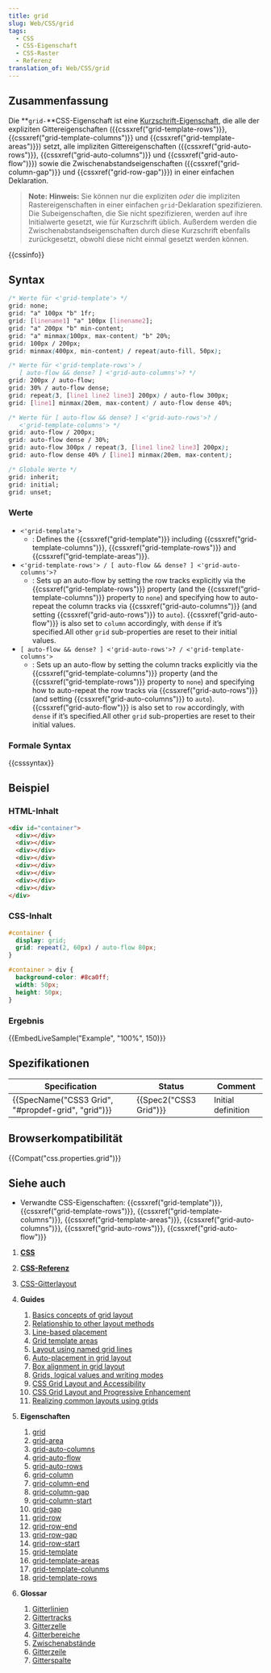```yaml
---
title: grid
slug: Web/CSS/grid
tags:
  - CSS
  - CSS-Eigenschaft
  - CSS-Raster
  - Referenz
translation_of: Web/CSS/grid
---
```

## Zusammenfassung

Die **`grid-`**CSS-Eigenschaft ist eine [Kurzschrift-Eigenschaft](/de/docs/Web/CSS/Shorthand_properties), die alle der expliziten Gittereigenschaften ({{cssxref("grid-template-rows")}}, {{cssxref("grid-template-columns")}} und {{cssxref("grid-template-areas")}}) setzt, alle impliziten Gittereigenschaften ({{cssxref("grid-auto-rows")}}, {{cssxref("grid-auto-columns")}} und {{cssxref("grid-auto-flow")}}) sowie die Zwischenabstandseigenschaften ({{cssxref("grid-column-gap")}} und {{cssxref("grid-row-gap")}}) in einer einfachen Deklaration.

> **Note:** **Hinweis:** Sie können nur die expliziten _oder_ die impliziten Rastereigenschaften in einer einfachen `grid`-Deklaration spezifizieren. Die Subeigenschaften, die Sie nicht spezifizieren, werden auf ihre Initialwerte gesetzt, wie für Kurzschrift üblich. Außerdem werden die Zwischenabstandseigenschaften durch diese Kurzschrift ebenfalls zurückgesetzt, obwohl diese nicht einmal gesetzt werden können.

{{cssinfo}}

## Syntax

```css
/* Werte für <'grid-template'> */
grid: none;
grid: "a" 100px "b" 1fr;
grid: [linename1] "a" 100px [linename2];
grid: "a" 200px "b" min-content;
grid: "a" minmax(100px, max-content) "b" 20%;
grid: 100px / 200px;
grid: minmax(400px, min-content) / repeat(auto-fill, 50px);

/* Werte für <'grid-template-rows'> /
   [ auto-flow && dense? ] <'grid-auto-columns'>? */
grid: 200px / auto-flow;
grid: 30% / auto-flow dense;
grid: repeat(3, [line1 line2 line3] 200px) / auto-flow 300px;
grid: [line1] minmax(20em, max-content) / auto-flow dense 40%;

/* Werte für [ auto-flow && dense? ] <'grid-auto-rows'>? /
   <'grid-template-columns'> */
grid: auto-flow / 200px;
grid: auto-flow dense / 30%;
grid: auto-flow 300px / repeat(3, [line1 line2 line3] 200px);
grid: auto-flow dense 40% / [line1] minmax(20em, max-content);

/* Globale Werte */
grid: inherit;
grid: initial;
grid: unset;
```

### Werte

- `<'grid-template'>`
  - : Defines the {{cssxref("grid-template")}} including {{cssxref("grid-template-columns")}}, {{cssxref("grid-template-rows")}} and {{cssxref("grid-template-areas")}}.
- `<'grid-template-rows'> / [ auto-flow && dense? ] <'grid-auto-columns'>?`
  - : Sets up an auto-flow by setting the row tracks explicitly via the {{cssxref("grid-template-rows")}} property (and the {{cssxref("grid-template-columns")}} property to `none`) and specifying how to auto-repeat the column tracks via {{cssxref("grid-auto-columns")}} (and setting {{cssxref("grid-auto-rows")}} to `auto`). {{cssxref("grid-auto-flow")}} is also set to `column` accordingly, with `dense` if it’s specified.All other `grid` sub-properties are reset to their initial values.
- `[ auto-flow && dense? ] <'grid-auto-rows'>? / <'grid-template-columns'>`
  - : Sets up an auto-flow by setting the column tracks explicitly via the {{cssxref("grid-template-columns")}} property (and the {{cssxref("grid-template-rows")}} property to `none`) and specifying how to auto-repeat the row tracks via {{cssxref("grid-auto-rows")}} (and setting {{cssxref("grid-auto-columns")}} to `auto`). {{cssxref("grid-auto-flow")}} is also set to `row` accordingly, with `dense` if it’s specified.All other `grid` sub-properties are reset to their initial values.

### Formale Syntax

{{csssyntax}}

## Beispiel

### HTML-Inhalt

```html
<div id="container">
  <div></div>
  <div></div>
  <div></div>
  <div></div>
  <div></div>
  <div></div>
  <div></div>
  <div></div>
</div>
```

### CSS-Inhalt

```css
#container {
  display: grid;
  grid: repeat(2, 60px) / auto-flow 80px;
}

#container > div {
  background-color: #8ca0ff;
  width: 50px;
  height: 50px;
}
```

### Ergebnis

{{EmbedLiveSample("Example", "100%", 150)}}

## Spezifikationen

| Specification                                                        | Status                       | Comment            |
| -------------------------------------------------------------------- | ---------------------------- | ------------------ |
| {{SpecName("CSS3 Grid", "#propdef-grid", "grid")}} | {{Spec2("CSS3 Grid")}} | Initial definition |

## Browserkompatibilität

{{Compat("css.properties.grid")}}

## Siehe auch

- Verwandte CSS-Eigenschaften: {{cssxref("grid-template")}}, {{cssxref("grid-template-rows")}}, {{cssxref("grid-template-columns")}}, {{cssxref("grid-template-areas")}}, {{cssxref("grid-auto-columns")}}, {{cssxref("grid-auto-rows")}}, {{cssxref("grid-auto-flow")}}

1.  [**CSS**](/de/docs/Web/CSS)
2.  **[CSS-Referenz](/de/docs/Web/CSS/Reference)**
3.  [CSS-Gitterlayout](/de/docs/Web/CSS/CSS_Grid_Layout)
4.  **Guides**

    1.  [Basics concepts of grid layout](/de/docs/Web/CSS/CSS_Grid_Layout/Basic_Concepts_of_Grid_Layout)
    2.  [Relationship to other layout methods](/de/docs/Web/CSS/CSS_Grid_Layout/Relationship_of_Grid_Layout)
    3.  [Line-based placement](/de/docs/Web/CSS/CSS_Grid_Layout/Line-based_Placement_with_CSS_Grid)
    4.  [Grid template areas](/de/docs/Web/CSS/CSS_Grid_Layout/Grid_Template_Areas)
    5.  [Layout using named grid lines](/de/docs/Web/CSS/CSS_Grid_Layout/Layout_using_Named_Grid_Lines)
    6.  [Auto-placement in grid layout](/de/docs/Web/CSS/CSS_Grid_Layout/Auto-placement_in_CSS_Grid_Layout)
    7.  [Box alignment in grid layout](/de/docs/Web/CSS/CSS_Grid_Layout/Box_Alignment_in_CSS_Grid_Layout)
    8.  [Grids, logical values and writing modes](/de/docs/Web/CSS/CSS_Grid_Layout/CSS_Grid,_Logical_Values_and_Writing_Modes)
    9.  [CSS Grid Layout and Accessibility](/de/docs/Web/CSS/CSS_Grid_Layout/CSS_Grid_Layout_and_Accessibility)
    10. [CSS Grid Layout and Progressive Enhancement](/de/docs/Web/CSS/CSS_Grid_Layout/CSS_Grid_and_Progressive_Enhancement)
    11. [Realizing common layouts using grids](/de/docs/Web/CSS/CSS_Grid_Layout/Realizing_common_layouts_using_CSS_Grid_Layout)

5.  **Eigenschaften**

    1.  [grid](/de/docs/Web/CSS/grid)
    2.  [grid-area](/de/docs/Web/CSS/grid-area)
    3.  [grid-auto-columns](/de/docs/Web/CSS/grid-auto-columns)
    4.  [grid-auto-flow](/de/docs/Web/CSS/grid-auto-flow)
    5.  [grid-auto-rows](/de/docs/Web/CSS/grid-auto-rows)
    6.  [grid-column](/de/docs/Web/CSS/grid-column)
    7.  [grid-column-end](/de/docs/Web/CSS/grid-column-end)
    8.  [grid-column-gap](/de/docs/Web/CSS/grid-column-gap)
    9.  [grid-column-start](/de/docs/Web/CSS/grid-column-start)
    10. [grid-gap](/de/docs/Web/CSS/grid-gap)
    11. [grid-row](/de/docs/Web/CSS/grid-row)
    12. [grid-row-end](/de/docs/Web/CSS/grid-row-end)
    13. [grid-row-gap](/de/docs/Web/CSS/grid-row-gap)
    14. [grid-row-start](/de/docs/Web/CSS/grid-row-start)
    15. [grid-template](/de/docs/Web/CSS/grid-template)
    16. [grid-template-areas](/de/docs/Web/CSS/grid-template-areas)
    17. [grid-template-colunms](/de/docs/Web/CSS/grid-template-columns)
    18. [grid-template-rows](/de/docs/Web/CSS/grid-template-rows)

6.  **Glossar**

    1.  [Gitterlinien](/de/docs/Glossary/Grid_lines)
    2.  [Gittertracks](/de/docs/Glossary/Grid_tracks)
    3.  [Gitterzelle](/de/docs/Glossary/Grid_cell)
    4.  [Gitterbereiche](/de/docs/Glossary/Grid_areas)
    5.  [Zwischenabstände](/de/docs/Glossary/Gutters)
    6.  [Gitterzeile](/de/docs/Glossary/Grid_rows)
    7.  [Gitterspalte](/de/docs/Glossary/Grid_column)
